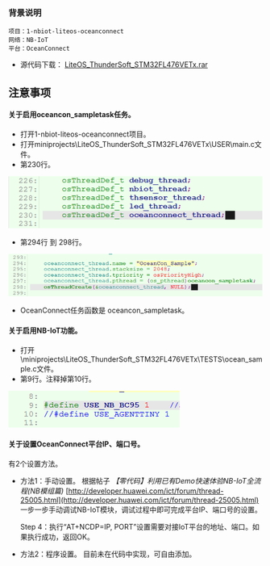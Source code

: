 ### 背景说明

	项目：1-nbiot-liteos-oceanconnect
	网络：NB-IoT
	平台：OceanConnect

- 源代码下载：
[LiteOS_ThunderSoft_STM32FL476VETx.rar](../code/LiteOS_ThunderSoft_STM32FL476VETx.rar)

## 注意事项
#### 关于启用oceancon_sampletask任务。

- 打开1-nbiot-liteos-oceanconnect项目。
- 打开miniprojects\LiteOS_ThunderSoft_STM32FL476VETx\USER\main.c文件。
- 第230行。

![](./meta/20171116/SUYAI00002.png)

- 第294行 到 298行。

![](./meta/20171116/SUYAI00003.png)

- OceanConnect任务函数是 oceancon_sampletask。

#### 关于启用NB-IoT功能。

- 打开\miniprojects\LiteOS_ThunderSoft_STM32FL476VETx\TESTS\ocean_sample.c文件。
- 第9行。注释掉第10行。

![](./meta/20171116/SUYAI00004.png)

#### 关于设置OceanConnect平台IP、端口号。
有2个设置方法。


- 方法1：手动设置。
根据帖子 *【零代码】利用已有Demo快速体验NB-IoT全流程(NB模组篇)* 
[http://developer.huawei.com/ict/forum/thread-25005.html](http://developer.huawei.com/ict/forum/thread-25005.html) 
一步一步手动调试NB-IoT模块，调试过程中即可完成平台IP、端口号的设置。 

	Step 4：执行“AT+NCDP=IP, PORT”设置需要对接IoT平台的地址、端口。如果执行成功，返回OK。 


- 方法2：程序设置。
目前未在代码中实现，可自由添加。

